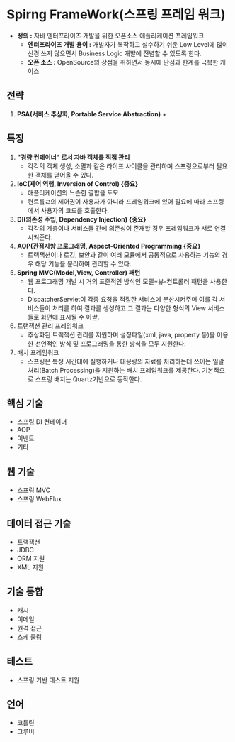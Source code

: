 # Spirng FrameWork(스프링 프레임 워크)

+ **정의 :** 자바 엔터프라이즈 개발을 위한 오픈소스 애플리케이션 프레임워크
    + **엔터프라이즈 개발 용이 :** 개발자가 복작하고 실수하기 쉬운 Low Level에 많이 신경 쓰지 않으면서 Business Logic 개발에 전념할 수 있도록 한다.
    + **오픈 소스 :** OpenSource의 장점을 취하면서 동시에 단점과 한계를 극복한 케이스

## 전략
1. **PSA(서비스 추상화, Portable Service Abstraction)**
    +


## 특징
1. **"경량 컨테이너" 로서 자바 객체를 직접 관리**
    + 각각의 객체 생성, 소멸과 같은 라이프 사이클을 관리하며 스프링으로부터 필요한 객체를 얻어올 수 있다.
2. **IoC(제어 역행, Inversion of Control) {중요}**
    + 애플리케이션의 느슨한 결합을 도모
    + 컨트롤ㄹ의 제어권이 사용자가 아니라 프레임워크에 있어 필요에 따라 스프링에서 사용자의 코드를 호출한다.
3. **DI(의존성 주입, Dependency Injection) {중요}**
    + 각각의 계층이나 서비스들 간에 의존성이 존재할 경우 프레임워크가 서로 연결시켜준다.
4. **AOP(관점지향 프로그래밍, Aspect-Oriented Programming {중요}**
    + 트랙잭션이나 로깅, 보안과 같이 여러 모듈에서 공통적으로 사용하는 기능의 경우 해당 기능을 분리하여 관리할 수 있다.
5. **Spring MVC(Model,View, Controller) 패턴**
    + 웹 프로그래밍 개발 시 거의 표준적인 방식인 모델=뷰-컨트롤러 패턴을 사용한다.
    + DispatcherServlet이 각종 요청을 적절한 서비스에 분산시켜주며 이를 각 서비스들이 처리를 하여 결과를 생성하고 그 결과는 다양한 형식의 View 서비스들로 화면에 표시될 수 이싿.
6. 트랜잭션 관리 프레임워크
    + 추상화된 트랙잭션 관리를 지원하며 설정파일(xml, java, property 등)을 이용한 선언적인 방식 및 프로그래밍을 통한 방식을 모두 지원한다.
7. 배치 프레임워크
    + 스프링은 특정 시간대에 실행하거나 대용량의 자료를 처리하는데 쓰이는 일괄 처리(Batch Processing)을 지원하는 배치 프레임워크를 제공한다. 기본적으로 스프링 배치는 Quartz기반으로 동작한다.


## 핵심 기술
+ 스프링 DI 컨테이너
+ AOP
+ 이벤트
+ 기타

## 웹 기술
+ 스프링 MVC
+ 스프링 WebFlux

## 데이터 접근 기술
+ 트랙잭션
+ JDBC
+ ORM 지원
+ XML 지원

## 기술 통합
+ 캐시
+ 이메일
+ 원격 접근
+ 스케 줄링

## 테스트
+ 스프링 기반 테스트 지원

## 언어
+ 코틀린
+ 그루비
